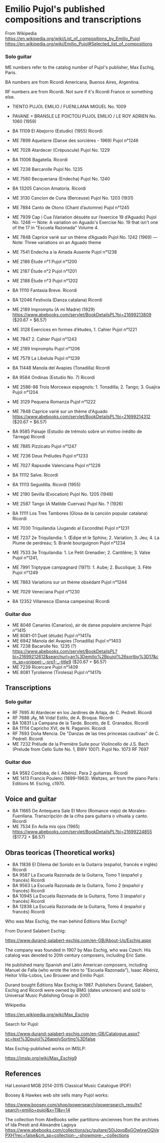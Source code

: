 # Emilio Pujol's published compositions and transcriptions

From Wikipedia
<https://en.wikipedia.org/wiki/List_of_compositions_by_Emilio_Pujol>
<https://en.wikipedia.org/wiki/Emilio_Pujol#Selected_list_of_compositions>


### Solo guitar

ME numbers refer to the catalog number of Pujol's publisher, Max Eschig, Paris.

BA numbers are from Ricordi Americana, Buenos Aires, Argentina.

RF numbers are from Ricordi. Not sure if it's Ricordi France or something else.



* TIENTO PUJOL EMILIO / FUENLLANA MIGUEL No. 1009
*  PAVANE + BRANSLE LE POICTOU 	PUJOL EMILIO / LE ROY ADRIEN No. 1060 (1959)

* BA 11109 El Abejorro (Estudio) (1955) Ricordi
* ME 7899 Aquelarre (Danse des sorcières - 1969) Pujol n°1246
* ME 7028 Atardecer (Crépuscule) Pujol No. 1229
* BA 11006 Bagatella. Ricordi
* ME 7238 Barcarolle Pujol No. 1235
* ME 7580 Becqueriana (Endecha) Pujol No. 1240
* BA 13205 Cancion Amatoria. Ricordi
* ME 3130 Cancion de Cuna (Berceuse) Pujol No. 1203 (1931)
* ME 7884 Canto de Otono (Chant d’automne) Pujol n°1245
* ME 7939 Cap i Cua (Variation désuète sur l’exercice 19 d’Aguado) Pujol No. 1248 — Note: A variation on Aguado's Exercise No. 19 that isn't one of the 17 in "Escuela Razonada" Volume 4.
* ME 7848 Caprice varié sur un thème d’Aguado Pujol No. 1242 (1969) — Note: Three variations on an Aguado theme
* ME 7541 Endecha a la Amada Ausente Pujol n°1238
* ME 2186 Étude n°1 Pujol n°1200
* ME 2187 Étude n°2 Pujol n°1201
* ME 2188 Étude n°3 Pujol n°1202
* BA 11110 Fantasia Breve. Ricordi
* BA 12046 Festivola (Danza catalana) Ricordi
* ME 2189 Impromptu (A mi Madre) (1929) <https://www.abebooks.com/servlet/BookDetailsPL?bi=21699213809> ($20.67 + $6.57)
* ME 3128 Exercices en formes d’études, 1. Cahier Pujol n°1221
* ME 7847 2. Cahier Pujol n°1243
* ME 2189 Impromptu Pujol n°1206
* ME 7579 La Libelula Pujol n°1239
* BA 11448 Manola del Avapies (Tonadilla) Ricordi
* BA 9584 Ondinas (Estudio No. 7) Ricordi
* ME 2586-88 Trois Morceaux espagnols: 1. Tonadilla; 2. Tango; 3. Guajira Pujol n°1204
* ME 3129 Pequena Romanza Pujol n°1222
* ME 7848 Caprice varié sur un thème d'Aguado <https://www.abebooks.com/servlet/BookDetailsPL?bi=21699214312> ($20.67 + $6.57)
* BA 9585 Paisaje (Estudio de trémolo sobre un motivo inédito de Tárrega) Ricordi
* ME 7885 Pizzicato Pujol n°1247
* ME 7236 Deux Préludes Pujol n°1233
* ME 7027 Rapsodie Valenciana Pujol n°1228
* BA 11112 Salve. Ricordi
* BA 11113 Seguidilla. Ricordi (1955)
* ME 2190 Sevilla (Evocation) Pujol No. 1205 (1948)
* ME 2587 Tango (A Matilde Cuervas) Pujol No. ? (1926)
* BA 11111 Los Tres Tambores (Glosa de la canción popular catalana) Ricordi
* ME 7030 Triquilandia (Jugando al Escondite) Pujol n°1231
* ME 7237 2e Triquilandia: 1. Œdipe et le Sphinx; 2. Variation; 3. Jeu; 4. La Plume de perdreau; 5. Branle bourguignon Pujol n°1234
* ME 7533 3e Triquilandia: 1. Le Petit Grenadier; 2. Cantilène; 3. Valse Pujol n°1241,
* ME 7991 Triptyque campagnard (1971): 1. Aube; 2. Bucolique; 3. Fête Pujol n°1249
* ME 7883 Variations sur un thème obsédant Pujol n°1244
* ME 7029 Veneciana Pujol n°1230
* BA 12352 Villanesca (Dansa campesina) Ricordi

### Guitar duo
    
* ME 8046 Canaries (Canarios), air de danse populaire ancienne Pujol n°1415
* ME 8081-01 Duet (étude) Pujol n°1417a
* ME 6942 Manola del Avapies (Tonadilla) Pujol n°1403
* ME 7238 Bacarolle No. 1235 (?) <https://www.abebooks.com/servlet/BookDetailsPL?bi=21699212612&searchurl=an%3Demilio%2Bpujol%26sortby%3D17&cm_sp=snippet-_-srp1-_-title9> ($20.67 + $6.57)
* ME 7239 Ricercare Pujol n°1409
* ME 8081 Tyrolienne (Tirolesa) Pujol n°1417b
    
## Transcriptions

### Solo guitar

* RF 7695 Al Atardecer en los Jardines de Arlaja, de C. Pedrell. Ricordi
* RF 7688 ¡Ay, Mi Vida! Estilo, de A. Broqua. Ricordi
* BA 10831 La Campana de la Tarde. Boceto, de E. Granados. Ricordi
* BA 11114 Capricho XVI, de N. Paganini. Ricordi
* RF 7693 Doña Mencia. De "Danzas de las tres princesas cautivas" de C. Pedrell. Ricordi
* ME 7232 Prélude de la Première Suite pour Violincello de J.S. Bach (Prelude from Cello Suite No. 1, BWV 1007). Pujol No. 1073
RF 7697 
    
### Guitar duo

* BA 9582 Cordoba, de I. Albéniz. Para 2 guitarras. Ricordi   
* ME 1413 Francis Poulenc (1899–1963). Waltzes, arr from the piano Paris : Editions M. Eschig, c1970. 

## Voice and guitar

* BA 11665 De Antequera Sale El Moro (Romance viejo) de Morales-Fuenllana. Transcripción de la cifra para guitarra o vihuela y canto. Ricordi
* ME 7534 En Avila mis ojos (1965) <https://www.abebooks.com/servlet/BookDetailsPL?bi=21699224855> ($17.72 + $6.57)

## Obras teoricas (Theoretical works)

* BA 11836 El Dilema del Sonido en la Guitarra (español, francés e inglés) Ricordi
* BA 9587 La Escuela Razonada de la Guitarra, Tomo 1 (español y francés) Ricordi
* BA 9563 La Escuela Razonada de la Guitarra, Tomo 2 (español y francés) Ricordi
* BA 10945 La Escuela Razonada de la Guitarra, Tomo 3 (español y francés) Ricordi
* BA 12838 La Escuela Razonada de la Guitarra, Tomo 4 (español y francés) Ricordi


Who was Max Eschig, the man behind Éditions Max Eschig?

From Durand Salabert Eschig:

https://www.durand-salabert-eschig.com/en-GB/About-Us/Eschig.aspx

The company was founded in 1907 by Max Eschig, who was Czech. His catalog was devoted to 20th century composers, including Eric Satie.

He published many Spanish and Latin American composers, including Manuel de Falla (who wrote the intro to "Escuela Razonada"), Isaac Albéniz, Heitor Villa-Lobos, Leo Brouwer and Emilio Pujol.

Durand bought Éditions Max Eschig in 1987. Publishers Durand, Salabert, Eschig and Ricordi were owned by BMG (dates unknown) and sold to Universal Music Publishing Group in 2007.

Wikipedia:

https://en.wikipedia.org/wiki/Max_Eschig



Search for Pujol:

https://www.durand-salabert-eschig.com/en-GB/Catalogue.aspx?sc=text%3Dpujol%26applySorting%3Dfalse

Max Eschig-published works on IMSLP:

https://imslp.org/wiki/Max_Eschig9

## References

Hal Leonard MGB 2014-2015 Classical Music Catalogue (PDF)

Boosey & Hawkes web site sells many Pujol works:

<https://www.boosey.com/shop/powersearch/powersearch_results?search=emilio+pujol&x=11&y=14>

The collection from AbeBooks seller partitions-anciennes from the archives of Ida Presti and Alexandre Lagoya <https://www.abebooks.com/collections/sc/guitare/50iJqvpBxGOwIxwOQVePXH?rec=false&cm_sp=collection-_-showmore-_-collections> 
